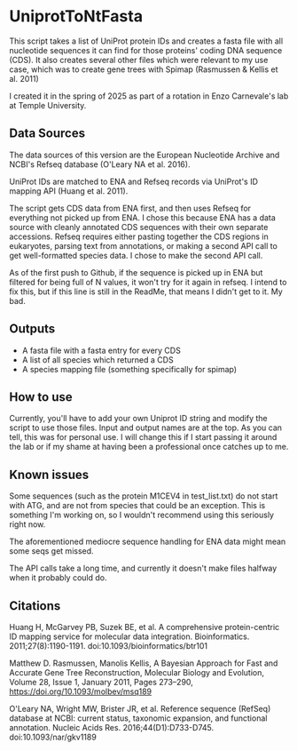 # UniprotToNtFasta

This script takes a list of UniProt protein IDs and creates a fasta file with all nucleotide sequences it can find for those proteins' coding DNA sequence (CDS). It also creates several other files which were relevant to my use case, which was to create gene trees with Spimap (Rasmussen & Kellis et al. 2011)

I created it in the spring of 2025 as part of a rotation in Enzo Carnevale's lab at Temple University.

## Data Sources

The data sources of this version are the European Nucleotide Archive and NCBI's Refseq database (O'Leary NA et al. 2016).

UniProt IDs are matched to ENA and Refseq records via UniProt's ID mapping API (Huang et al. 2011).

The script gets CDS data from ENA first, and then uses Refseq for everything not picked up from ENA.  I chose this because ENA has a data source with cleanly annotated CDS sequences with their own separate accessions. Refseq requires either pasting together the CDS regions in eukaryotes, parsing text from annotations, or making a second API call to get well-formatted species data. I chose to make the second API call.

As of the first push to Github, if the sequence is picked up in ENA but filtered for being full of N values, it won't try for it again in refseq. I intend to fix this, but if this line is still in the ReadMe, that means I didn't get to it. My bad.

## Outputs
- A fasta file with a fasta entry for every CDS
- A list of all species which returned a CDS
- A species mapping file (something specifically for spimap)

## How to use
Currently, you'll have to add your own Uniprot ID string and modify the script to use those files. Input and output names are at the top. As you can tell, this was for personal use. I will change this if I start passing it around the lab or if my shame at having been a professional once catches up to me.

## Known issues
Some sequences (such as the protein M1CEV4 in test_list.txt) do not start with ATG, and are not from species that could be an exception. This is something I'm working on, so I wouldn't recommend using this seriously right now.

The aforementioned mediocre sequence handling for ENA data might mean some seqs get missed.

The API calls take a long time, and currently it doesn't make files halfway when it probably could do.


## Citations
Huang H, McGarvey PB, Suzek BE, et al. A comprehensive protein-centric ID mapping service for molecular data integration. Bioinformatics. 2011;27(8):1190-1191. doi:10.1093/bioinformatics/btr101

Matthew D. Rasmussen, Manolis Kellis, A Bayesian Approach for Fast and Accurate Gene Tree Reconstruction, Molecular Biology and Evolution, Volume 28, Issue 1, January 2011, Pages 273–290, https://doi.org/10.1093/molbev/msq189

O'Leary NA, Wright MW, Brister JR, et al. Reference sequence (RefSeq) database at NCBI: current status, taxonomic expansion, and functional annotation. Nucleic Acids Res. 2016;44(D1):D733-D745. doi:10.1093/nar/gkv1189